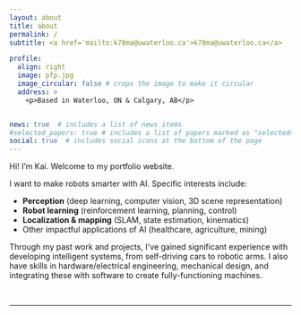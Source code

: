 ```yaml
---
layout: about
title: about
permalink: /
subtitle: <a href='mailto:k78ma@uwaterloo.ca'>k78ma@uwaterloo.ca</a>

profile:
  align: right
  image: pfp.jpg
  image_circular: false # crops the image to make it circular
  address: >
    <p>Based in Waterloo, ON & Calgary, AB</p>


news: true  # includes a list of news items
#selected_papers: true # includes a list of papers marked as "selected={true}"
social: true  # includes social icons at the bottom of the page
---
```


Hi! I’m Kai. Welcome to my portfolio website.

I want to make robots smarter with AI. Specific interests include:
- **Perception** (deep learning, computer vision, 3D scene representation)
- **Robot learning** (reinforcement learning, planning, control)
- **Localization & mapping** (SLAM, state estimation, kinematics)
- Other impactful applications of AI (healthcare, agriculture, mining)

Through my past work and projects, I've gained significant experience with developing intelligent systems, from self-driving cars to robotic arms. I also have skills in hardware/electrical engineering, mechanical design, and integrating these with software to create fully-functioning machines.

<br>

---